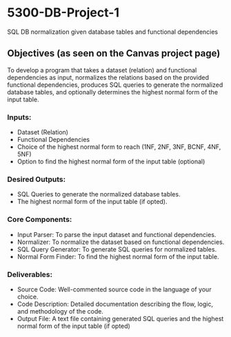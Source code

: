 # 5300-DB-Project-1

SQL DB normalization given database tables and functional dependencies

## Objectives (as seen on the Canvas project page)

To develop a program that takes a dataset (relation) and functional dependencies as input, normalizes the relations based on the provided functional dependencies, produces SQL queries to generate the normalized database tables, and optionally determines the highest normal form of the input table.

### Inputs:

- Dataset (Relation)
- Functional Dependencies
- Choice of the highest normal form to reach (1NF, 2NF, 3NF, BCNF, 4NF, 5NF)
- Option to find the highest normal form of the input table (optional)

### Desired Outputs:

- SQL Queries to generate the normalized database tables.
- The highest normal form of the input table (if opted).

### Core Components:

- Input Parser: To parse the input dataset and functional dependencies.
- Normalizer: To normalize the dataset based on functional dependencies.
- SQL Query Generator: To generate SQL queries for normalized tables.
- Normal Form Finder: To find the highest normal form of the input table.

### Deliverables:

- Source Code: Well-commented source code in the language of your choice.
- Code Description: Detailed documentation describing the flow, logic, and methodology of the code.
- Output File: A text file containing generated SQL queries and the highest normal form of the input table (if opted)